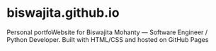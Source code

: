 # biswajita.github.io
Personal portfoWebsite for Biswajita Mohanty — Software Engineer / Python Developer. Built with HTML/CSS and hosted on GitHub Pages

